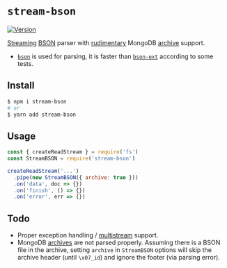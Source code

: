 # `stream-bson`

[![Version](https://img.shields.io/npm/v/stream-bson.svg)](https://www.npmjs.com/package/stream-bson)

[Streaming](https://nodejs.org/api/stream.html) [BSON](http://bsonspec.org/) parser with [rudimentary](#todo) MongoDB [archive](https://www.mongodb.com/blog/post/archiving-and-compression-in-mongodb-tools) support.

- [`bson`](https://www.npmjs.com/package/bson) is used for parsing, it is faster than [`bson-ext`](https://www.npmjs.com/package/bson-ext) according to some tests.

## Install

```sh
$ npm i stream-bson
# or
$ yarn add stream-bson
```

## Usage

```js
const { createReadStream } = require('fs')
const StreamBSON = require('stream-bson')

createReadStream('...')
  .pipe(new StreamBSON({ archive: true }))
  .on('data', doc => {})
  .on('finish', () => {})
  .on('error', err => {})
```

## Todo

- Proper exception handling / [multistream](https://www.npmjs.com/package/multistream) support.
- MongoDB [archives](https://github.com/mongodb/mongo-tools/blob/master/common/archive/archive.go) are not parsed properly. Assuming there is a BSON file in the archive, setting `archive` in `StreamBSON` options will skip the archive header (until `\x07_id`) and ignore the footer (via parsing error).
